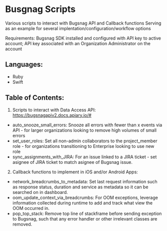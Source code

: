 # Busgnag Scripts
Various scripts to interact with Bugsnag API and Callback functions
Serving as an example for several implentation/configuration/workflow options

Requirements: Bugsnag SDK installed and configured with API key to active account; API key associated with an Organization Administrator on the account

## Languages:
- Ruby
- Swift

## Table of Contents:
1. Scripts to interact with Data Access API: https://bugsnagapiv2.docs.apiary.io/#
* auto_snooze_small_errors: Snooze all errors with fewer than x events via API - for larger organizations looking to remove high volumes of small errors
* set_user_roles: Set all non-admin collaborators to the project_member role - for organizations transitioning to Enterprise looking to use new role
* sync_assignments_with_JIRA: For an issue linked to a JIRA ticket - set asignee of JIRA ticket to match asignee of Bugsnag issue.

2. Callback functions to implement in iOS and/or Android Apps:
* network_breadcrumbs_to_metadata: Set last request information such as response status, duration and service as metadata so it can be searched on in dashboard.
* oom_update_context_via_breadcrumbs: For OOM exceptions, leverage information collected during runtime to add and track what view the OOM occurred in.
* pop_top_stack: Remove top line of stackframe before sending exception to Bugsnag, such that any error handler or other irrelevant classes are removed.
